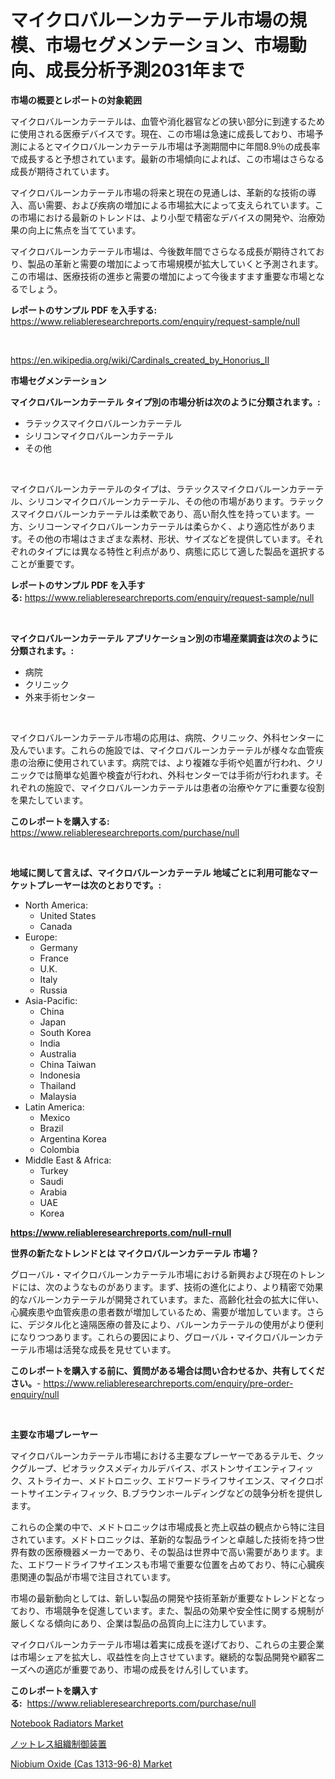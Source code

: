 <p><h1>マイクロバルーンカテーテル市場の規模、市場セグメンテーション、市場動向、成長分析予測2031年まで</h1></p><p><strong>市場の概要とレポートの対象範囲</strong></p>
<p><p>マイクロバルーンカテーテルは、血管や消化器官などの狭い部分に到達するために使用される医療デバイスです。現在、この市場は急速に成長しており、市場予測によるとマイクロバルーンカテーテル市場は予測期間中に年間8.9％の成長率で成長すると予想されています。最新の市場傾向によれば、この市場はさらなる成長が期待されています。</p><p>マイクロバルーンカテーテル市場の将来と現在の見通しは、革新的な技術の導入、高い需要、および疾病の増加による市場拡大によって支えられています。この市場における最新のトレンドは、より小型で精密なデバイスの開発や、治療効果の向上に焦点を当てています。</p><p>マイクロバルーンカテーテル市場は、今後数年間でさらなる成長が期待されており、製品の革新と需要の増加によって市場規模が拡大していくと予測されます。この市場は、医療技術の進歩と需要の増加によって今後ますます重要な市場となるでしょう。</p></p>
<p><strong>レポートのサンプル PDF を入手する:</strong> <a href="https://www.reliableresearchreports.com/enquiry/request-sample/null">https://www.reliableresearchreports.com/enquiry/request-sample/null</a></p>
<p>&nbsp;</p>
<p><a href="https://en.wikipedia.org/wiki/Cardinals_created_by_Honorius_II">https://en.wikipedia.org/wiki/Cardinals_created_by_Honorius_II</a></p>
<p><strong>市場セグメンテーション</strong></p>
<p><strong>マイクロバルーンカテーテル タイプ別の市場分析は次のように分類されます。:</strong></p>
<p><ul><li>ラテックスマイクロバルーンカテーテル</li><li>シリコンマイクロバルーンカテーテル</li><li>その他</li></ul></p>
<p>&nbsp;</p>
<p><p>マイクロバルーンカテーテルのタイプは、ラテックスマイクロバルーンカテーテル、シリコンマイクロバルーンカテーテル、その他の市場があります。ラテックスマイクロバルーンカテーテルは柔軟であり、高い耐久性を持っています。一方、シリコーンマイクロバルーンカテーテルは柔らかく、より適応性があります。その他の市場はさまざまな素材、形状、サイズなどを提供しています。それぞれのタイプには異なる特性と利点があり、病態に応じて適した製品を選択することが重要です。</p></p>
<p><strong>レポートのサンプル PDF を入手する:</strong>&nbsp;<a href="https://www.reliableresearchreports.com/enquiry/request-sample/null">https://www.reliableresearchreports.com/enquiry/request-sample/null</a></p>
<p>&nbsp;</p>
<p><strong> マイクロバルーンカテーテル アプリケーション別の市場産業調査は次のように分類されます。:</strong></p>
<p><ul><li>病院</li><li>クリニック</li><li>外来手術センター</li></ul></p>
<p>&nbsp;</p>
<p><p>マイクロバルーンカテーテル市場の応用は、病院、クリニック、外科センターに及んでいます。これらの施設では、マイクロバルーンカテーテルが様々な血管疾患の治療に使用されています。病院では、より複雑な手術や処置が行われ、クリニックでは簡単な処置や検査が行われ、外科センターでは手術が行われます。それぞれの施設で、マイクロバルーンカテーテルは患者の治療やケアに重要な役割を果たしています。</p></p>
<p><strong>このレポートを購入する:</strong>&nbsp; <a href="https://www.reliableresearchreports.com/purchase/null">https://www.reliableresearchreports.com/purchase/null</a></p>
<p>&nbsp;</p>
<p><strong>地域に関して言えば、マイクロバルーンカテーテル 地域ごとに利用可能なマーケットプレーヤーは次のとおりです。:</strong></p>
<p><ul>
    <li>
        North America:
        <ul>
            <li>United States</li>
            <li>Canada</li>
        </ul>
    </li>
    <li>
        Europe:
        <ul>
            <li>Germany</li>
            <li>France</li>
            <li>U.K.</li>
            <li>Italy</li>
            <li>Russia</li>
        </ul>
    </li>
    <li>
        Asia-Pacific:
        <ul>
            <li>China</li>
            <li>Japan</li>
            <li>South Korea</li>
            <li>India</li>
            <li>Australia</li>
            <li>China Taiwan</li>
            <li>Indonesia</li>
            <li>Thailand</li>
            <li>Malaysia</li>
        </ul>
    </li>
    <li>
        Latin America:
        <ul>
            <li>Mexico</li>
            <li>Brazil</li>
            <li>Argentina Korea</li>
            <li>Colombia</li>
        </ul>
    </li>
    <li>
        Middle East & Africa:
        <ul>
            <li>Turkey</li>
            <li>Saudi</li>
            <li>Arabia</li>
            <li>UAE</li>
            <li>Korea</li>
        </ul>
    </li>
    </ul></p>
<p><strong><a href="https://www.reliableresearchreports.com/null-rnull">https://www.reliableresearchreports.com/null-rnull</a></strong>&nbsp;</p>
<p><strong>世界の新たなトレンドとは マイクロバルーンカテーテル 市場？</strong></p>
<p><p>グローバル・マイクロバルーンカテーテル市場における新興および現在のトレンドには、次のようなものがあります。まず、技術の進化により、より精密で効果的なバルーンカテーテルが開発されています。また、高齢化社会の拡大に伴い、心臓疾患や血管疾患の患者数が増加しているため、需要が増加しています。さらに、デジタル化と遠隔医療の普及により、バルーンカテーテルの使用がより便利になりつつあります。これらの要因により、グローバル・マイクロバルーンカテーテル市場は活発な成長を見せています。</p></p>
<p><strong>このレポートを購入する前に、質問がある場合は問い合わせるか、共有してください。</strong>- <a href="https://www.reliableresearchreports.com/enquiry/pre-order-enquiry/null">https://www.reliableresearchreports.com/enquiry/pre-order-enquiry/null</a></p>
<p>&nbsp;</p>
<p><strong>主要な市場プレーヤー</strong></p>
<p><p>マイクロバルーンカテーテル市場における主要なプレーヤーであるテルモ、クックグループ、ピオラックスメディカルデバイス、ボストンサイエンティフィック、ストライカー、メドトロニック、エドワードライフサイエンス、マイクロポートサイエンティフィック、B.ブラウンホールディングなどの競争分析を提供します。 </p><p>これらの企業の中で、メドトロニックは市場成長と売上収益の観点から特に注目されています。メドトロニックは、革新的な製品ラインと卓越した技術を持つ世界有数の医療機器メーカーであり、その製品は世界中で高い需要があります。また、エドワードライフサイエンスも市場で重要な位置を占めており、特に心臓疾患関連の製品が市場で注目されています。</p><p>市場の最新動向としては、新しい製品の開発や技術革新が重要なトレンドとなっており、市場競争を促進しています。また、製品の効果や安全性に関する規制が厳しくなる傾向にあり、企業は製品の品質向上に注力しています。</p><p>マイクロバルーンカテーテル市場は着実に成長を遂げており、これらの主要企業は市場シェアを拡大し、収益性を向上させています。継続的な製品開発や顧客ニーズへの適応が重要であり、市場の成長をけん引しています。</p></p>
<p><strong>このレポートを購入する:</strong>&nbsp;&nbsp;<a href="https://www.reliableresearchreports.com/purchase/null">https://www.reliableresearchreports.com/purchase/null</a></p>
<p><p><a href="https://github.com/mgbcqzvq83/Market-Research-Report-List-1/blob/main/notebook-radiators-market.md">Notebook Radiators Market</a></p><p><a href="https://github.com/RandallRunte2023/Market-Research-Report-List-2/blob/main/7168592125368.md">ノットレス組織制御装置</a></p><p><a href="https://github.com/rakibtthstu9900/Market-Research-Report-List-1/blob/main/niobium-oxide-cas-1313-96-8-market.md">Niobium Oxide (Cas 1313-96-8) Market</a></p></p>
